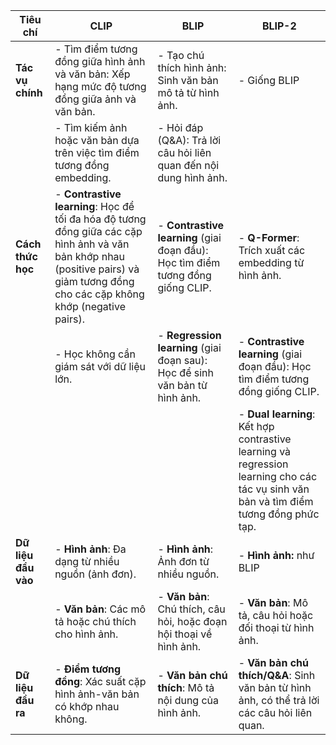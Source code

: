 
| **Tiêu chí**        | **CLIP**                                                                                                                                                                            | **BLIP**                                                                        | **BLIP-2**                                                                                                                            |
| ------------------- | ----------------------------------------------------------------------------------------------------------------------------------------------------------------------------------- | ------------------------------------------------------------------------------- | ------------------------------------------------------------------------------------------------------------------------------------- |
| **Tác vụ chính**    | - Tìm điểm tương đồng giữa hình ảnh và văn bản: Xếp hạng mức độ tương đồng giữa ảnh và văn bản.                                                                                     | - Tạo chú thích hình ảnh: Sinh văn bản mô tả từ hình ảnh.                       | - Giống BLIP                                                                                                                          |
|                     | - Tìm kiếm ảnh hoặc văn bản dựa trên việc tìm điểm tương đồng embedding.                                                                                                            | - Hỏi đáp (Q&A): Trả lời câu hỏi liên quan đến nội dung hình ảnh.               |                                                                                                                                       |
| **Cách thức học**   | - **Contrastive learning**: Học để tối đa hóa độ tương đồng giữa các cặp hình ảnh và văn bản khớp nhau (positive pairs) và giảm tương đồng cho các cặp không khớp (negative pairs). | - **Contrastive learning** (giai đoạn đầu): Học tìm điểm tương đồng giống CLIP. | - **Q-Former**: Trích xuất các embedding từ hình ảnh.                                                                                 |
|                     | - Học không cần giám sát với dữ liệu lớn.                                                                                                                                           | - **Regression learning** (giai đoạn sau): Học để sinh văn bản từ hình ảnh.     | - **Contrastive learning** (giai đoạn đầu): Học tìm điểm tương đồng giống CLIP.                                                       |
|                     |                                                                                                                                                                                     |                                                                                 | - **Dual learning**: Kết hợp contrastive learning và regression learning cho các tác vụ sinh văn bản và tìm điểm tương đồng phức tạp. |
| **Dữ liệu đầu vào** | - **Hình ảnh**: Đa dạng từ nhiều nguồn (ảnh đơn).                                                                                                                                   | - **Hình ảnh**: Ảnh đơn từ nhiều nguồn.                                         | - **Hình ảnh:** như BLIP                                                                                                              |
|                     | - **Văn bản**: Các mô tả hoặc chú thích cho hình ảnh.                                                                                                                               | - **Văn bản**: Chú thích, câu hỏi, hoặc đoạn hội thoại về hình ảnh.             | - **Văn bản**: Mô tả, câu hỏi hoặc đối thoại từ hình ảnh.                                                                             |
| **Dữ liệu đầu ra**  | - **Điểm tương đồng**: Xác suất cặp hình ảnh-văn bản có khớp nhau không.                                                                                                            | - **Văn bản chú thích**: Mô tả nội dung của hình ảnh.                           | - **Văn bản chú thích/Q&A**: Sinh văn bản từ hình ảnh, có thể trả lời các câu hỏi liên quan.                                          |
